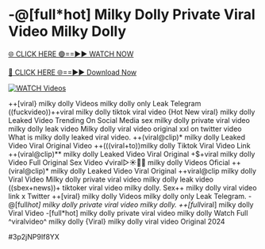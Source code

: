 # -@[full*hot] Milky Dolly Private Viral Video Milky Dolly


[🌐 CLICK HERE 🟢==►► WATCH NOW](https://cutt.ly/te57wshS)

[🔴 CLICK HERE 🌐==►► Download Now](https://cutt.ly/te57wshS)

[![WATCH Videos](https://i.imgur.com/dJHk4Zq.gif)](https://cutt.ly/te57wshS)





























++[viral} milky dolly Videos milky dolly only Leak Telegram ((fuckvideo))++viral milky dolly tiktok viral video {Hot New viral} milky dolly Leaked Video Trending On Social Media sex milky dolly private viral video milky dolly leak video Milky dolly viral video original xxl on twitter
video What is milky dolly leaked viral video. ++(viral@clip)* milky dolly Leaked Video Viral Original Video ++(((viral+to))milky dolly Tiktok Viral Video Link ++(viral@clip)** milky dolly Leaked Video Viral Original +$+viral milky dolly Video Full Original Sex Video ️√viral▷☀️👄💥 milky dolly Videos Oficial
++(viral@clip)* milky dolly Leaked Video Viral Original
++viral@clip milky dolly Viral Video
Milky dolly private viral video milky dolly leak video
((sbex+news))+ tiktoker viral video milky dolly. Sex++ milky dolly viral video link x Twitter
++[viral} milky dolly Videos milky dolly only Leak Telegram.
-@[full*hot] milky dolly private viral video milky dolly.
++[full*viral] milky dolly Viral Video
-[full*hot] milky dolly private viral video milky dolly Watch Full ^viralvideo^ milky dolly
{Viral} milky dolly viral video Original 2024


#3p2jNP9If8YX
